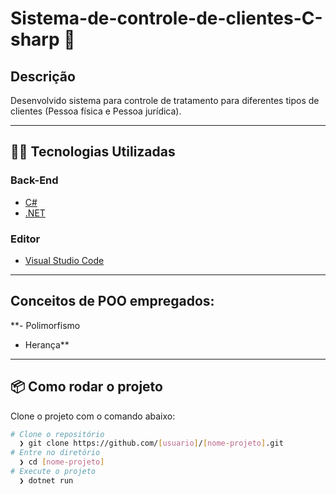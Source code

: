 # Sistema-de-controle-de-clientes-C-sharp :jigsaw:

## Descrição
Desenvolvido sistema para controle de tratamento para diferentes tipos de clientes (Pessoa física e Pessoa jurídica).

---
## 👨‍💻️ Tecnologias Utilizadas
### Back-End
- [C#](https://docs.microsoft.com/pt-br/dotnet/csharp/)
- [.NET](https://dotnet.microsoft.com/download)

### Editor
- [Visual Studio Code](https://code.visualstudio.com/)
---
## Conceitos de POO empregados:
**- Polimorfismo
- Herança**
---

## 📦️ Como rodar o projeto
Clone o projeto com o comando abaixo:
```bash
# Clone o repositório
  ❯ git clone https://github.com/[usuario]/[nome-projeto].git
# Entre no diretório
  ❯ cd [nome-projeto]
# Execute o projeto
  ❯ dotnet run
```
